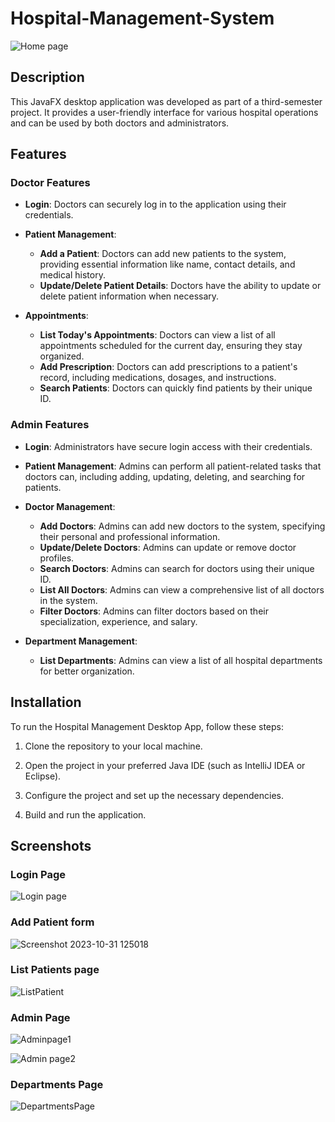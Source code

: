 
# Hospital-Management-System
![Home page](https://github.com/Yaswanth-3107/Hospital-Management-System/assets/91784608/36b244d1-d702-48b8-8059-14f6e6aeb58d)

## Description

This JavaFX desktop application was developed as part of a third-semester project. It provides a user-friendly interface for various hospital operations and can be used by both doctors and administrators.

## Features

### Doctor Features
- **Login**: Doctors can securely log in to the application using their credentials.

- **Patient Management**:
  - **Add a Patient**: Doctors can add new patients to the system, providing essential information like name, contact details, and medical history.
  - **Update/Delete Patient Details**: Doctors have the ability to update or delete patient information when necessary.

- **Appointments**:
  - **List Today's Appointments**: Doctors can view a list of all appointments scheduled for the current day, ensuring they stay organized.
  - **Add Prescription**: Doctors can add prescriptions to a patient's record, including medications, dosages, and instructions.
  - **Search Patients**: Doctors can quickly find patients by their unique ID.

### Admin Features
- **Login**: Administrators have secure login access with their credentials.

- **Patient Management**: Admins can perform all patient-related tasks that doctors can, including adding, updating, deleting, and searching for patients.

- **Doctor Management**:
  - **Add Doctors**: Admins can add new doctors to the system, specifying their personal and professional information.
  - **Update/Delete Doctors**: Admins can update or remove doctor profiles.
  - **Search Doctors**: Admins can search for doctors using their unique ID.
  - **List All Doctors**: Admins can view a comprehensive list of all doctors in the system.
  - **Filter Doctors**: Admins can filter doctors based on their specialization, experience, and salary.

- **Department Management**:
  - **List Departments**: Admins can view a list of all hospital departments for better organization.

## Installation

To run the Hospital Management Desktop App, follow these steps:

1. Clone the repository to your local machine.

2. Open the project in your preferred Java IDE (such as IntelliJ IDEA or Eclipse).

3. Configure the project and set up the necessary dependencies.

4. Build and run the application.

## Screenshots
### Login Page
![Login page](https://github.com/Yaswanth-3107/Hospital-Management-System/assets/91784608/0c97d2a4-d72e-4794-8356-c45eb05c7090)
### Add Patient form
![Screenshot 2023-10-31 125018](https://github.com/Yaswanth-3107/Hospital-Management-System/assets/91784608/4e70b17d-c97d-4b74-a4fd-b681a4374630)
### List Patients page
![ListPatient](https://github.com/Yaswanth-3107/Hospital-Management-System/assets/91784608/5fb8813d-312b-4519-b099-9f3c4cda3524)
### Admin Page
![Adminpage1](https://github.com/Yaswanth-3107/Hospital-Management-System/assets/91784608/4b592dd0-dba5-4d71-9edc-b7980db0c310)

![Admin page2](https://github.com/Yaswanth-3107/Hospital-Management-System/assets/91784608/2a9b7d82-9280-4040-933d-d7784c01e75c)
### Departments Page
![DepartmentsPage](https://github.com/Yaswanth-3107nagement-System/assets/91784608/24e9d2f5-4112-493f-9244-7dc4e01d2661)



